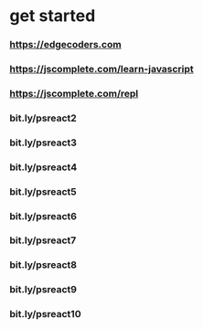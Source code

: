 # get started

### https://edgecoders.com
### https://jscomplete.com/learn-javascript
### https://jscomplete.com/repl

### bit.ly/psreact2
### bit.ly/psreact3
### bit.ly/psreact4
### bit.ly/psreact5
### bit.ly/psreact6
### bit.ly/psreact7
### bit.ly/psreact8
### bit.ly/psreact9
### bit.ly/psreact10